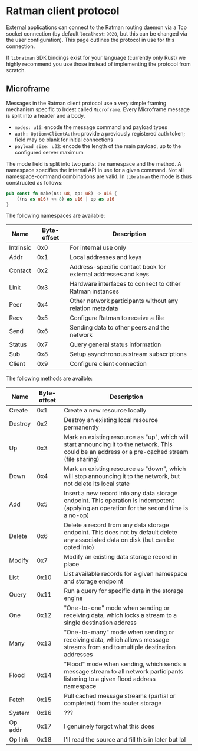 # Ratman client protocol

External applications can connect to the Ratman routing daemon via a Tcp socket connection (by default `localhost:9020`, but this can be changed via the user configuration).  This page outlines the protocol in use for this connection.

If `libratman` SDK bindings exist for your language (currently only Rust) we highly recommend you use those instead of implementing the protocol from scratch.

## Microframe

Messages in the Ratman client protocol use a very simple framing mechanism specific to Irdest called `Microframe`.  Every Microframe message is split into a header and a body.

- `modes: u16`: encode the message command and payload types
- `auth: Option<ClientAuth>`: provide a previously registered auth token; field may be blank for initial connections
- `payload_size: u32`: encode the length of the main payload, up to the configured server maximum


The mode field is split into two parts: the namespace and the method.  A namespace specifies the internal API in use for a given command.  Not all namespace-command combinations are valid.  In `libratman` the mode is thus constructed as follows:

```rust
pub const fn make(ns: u8, op: u8) -> u16 {
    ((ns as u16) << 8) as u16 | op as u16
}
```

The following namespaces are available:

| Name      | Byte-offset | Description                                                   |
|-----------|-------------|---------------------------------------------------------------|
| Intrinsic | 0x0         | For internal use only                                         |
| Addr      | 0x1         | Local addresses and keys                                      |
| Contact   | 0x2         | Address-specific contact book for external addresses and keys |
| Link      | 0x3         | Hardware interfaces to connect to other Ratman instances      |
| Peer      | 0x4         | Other network participants without any relation metadata      |
| Recv      | 0x5         | Configure Ratman to receive a file                            |
| Send      | 0x6         | Sending data to other peers and the network                   |
| Status    | 0x7         | Query general status information                              |
| Sub       | 0x8         | Setup asynchronous stream subscriptions                       |
| Client    | 0x9         | Configure client connection                                   |

The following methods are availble:

| Name    | Byte-offset | Description                                                                                                                                       |
|---------|-------------|---------------------------------------------------------------------------------------------------------------------------------------------------|
| Create  | 0x1         | Create a new resource locally                                                                                                                     |
| Destroy | 0x2         | Destroy an existing local resource permanently                                                                                                    |
| Up      | 0x3         | Mark an existing resource as "up", which will start announcing it to the network.  This could be an address or a pre-cached stream (file sharing) |
| Down    | 0x4         | Mark an existing resource as "down", which will stop announcing it to the network, but not delete its local state                                 |
| Add     | 0x5         | Insert a new record into any data storage endpoint.  This operation is indempotent (applying an operation for the second time is a no-op)         |
| Delete  | 0x6         | Delete a record from any data storage endpoint.  This does not by default delete any associated data on disk (but can be opted into)              |
| Modify  | 0x7         | Modify an existing data storage record in place                                                                                                   |
| List    | 0x10        | List available records for a given namespace and storage endpoint                                                                                 |
| Query   | 0x11        | Run a query for specific data in the storage engine                                                                                               |
| One     | 0x12        | "One-to-one" mode when sending or receiving data, which locks a stream to a single destination address                                            |
| Many    | 0x13        | "One-to-many" mode when sending or receiving data, which allows message streams from and to multiple destination addresses                        |
| Flood   | 0x14        | "Flood" mode when sending, which sends a message stream to all network participants listening to a given flood address namespace                  |
| Fetch   | 0x15        | Pull cached message streams (partial or completed) from the router storage                                                                        |
| System  | 0x16        | ???                                                                                                                                               |
| Op addr | 0x17        | I genuinely forgot what this does                                                                                                                 |
| Op link | 0x18        | I'll read the source and fill this in later but lol                                                                                               |
